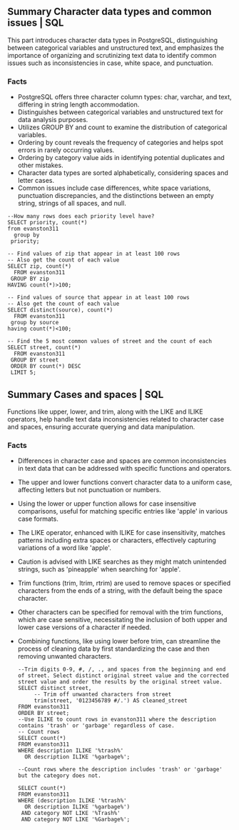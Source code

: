 ## Summary Character data types and common issues | SQL
This part introduces character data types in PostgreSQL, distinguishing between categorical variables and unstructured text, and emphasizes the importance of organizing and scrutinizing text data to identify common issues 
such as inconsistencies in case, white space, and punctuation.
### Facts
- PostgreSQL offers three character column types: char, varchar, and text, differing in string length accommodation.
- Distinguishes between categorical variables and unstructured text for data analysis purposes.
- Utilizes GROUP BY and count to examine the distribution of categorical variables.
- Ordering by count reveals the frequency of categories and helps spot errors in rarely occurring values.
- Ordering by category value aids in identifying potential duplicates and other mistakes.
- Character data types are sorted alphabetically, considering spaces and letter cases.
- Common issues include case differences, white space variations, punctuation discrepancies, and the distinctions between an empty string, strings of all spaces, and null.

```
--How many rows does each priority level have?
SELECT priority, count(*)
from evanston311
  group by
 priority;

-- Find values of zip that appear in at least 100 rows
-- Also get the count of each value
SELECT zip, count(*)
  FROM evanston311
 GROUP BY zip
HAVING count(*)>100;

-- Find values of source that appear in at least 100 rows
-- Also get the count of each value
SELECT distinct(source), count(*)
  FROM evanston311
 group by source
having count(*)<100;

-- Find the 5 most common values of street and the count of each
SELECT street, count(*) 
  FROM evanston311
 GROUP BY street
 ORDER BY count(*) DESC
 LIMIT 5;

```


## Summary Cases and spaces | SQL
Functions like upper, lower, and trim, along with the LIKE and ILIKE operators, help handle text data inconsistencies related to character case and spaces, ensuring accurate querying and data manipulation.
### Facts
- Differences in character case and spaces are common inconsistencies in text data that can be addressed with specific functions and operators.
- The upper and lower functions convert character data to a uniform case, affecting letters but not punctuation or numbers.
- Using the lower or upper function allows for case insensitive comparisons, useful for matching specific entries like 'apple' in various case formats.
- The LIKE operator, enhanced with ILIKE for case insensitivity, matches patterns including extra spaces or characters, effectively capturing variations of a word like 'apple'.
- Caution is advised with LIKE searches as they might match unintended strings, such as 'pineapple' when searching for 'apple'.
- Trim functions (trim, ltrim, rtrim) are used to remove spaces or specified characters from the ends of a string, with the default being the space character.
- Other characters can be specified for removal with the trim functions, which are case sensitive, necessitating the inclusion of both upper and lower case versions of a character if needed.
- Combining functions, like using lower before trim, can streamline the process of cleaning data by first standardizing the case and then removing unwanted characters.

  ```
  --Trim digits 0-9, #, /, ., and spaces from the beginning and end of street. Select distinct original street value and the corrected street value and order the results by the original street value.
  SELECT distinct street,
       -- Trim off unwanted characters from street
       trim(street, '0123456789 #/.') AS cleaned_street
  FROM evanston311
  ORDER BY street;
  --Use ILIKE to count rows in evanston311 where the description contains 'trash' or 'garbage' regardless of case.
  -- Count rows
  SELECT count(*)
  FROM evanston311
  WHERE description ILIKE '%trash%' 
    OR description ILIKE '%garbage%';
  
  --Count rows where the description includes 'trash' or 'garbage' but the category does not.
 
  SELECT count(*)
  FROM evanston311
  WHERE (description ILIKE '%trash%'
    OR description ILIKE '%garbage%') 
   AND category NOT LIKE '%Trash%'
   AND category NOT LIKE '%Garbage%';
  ```
